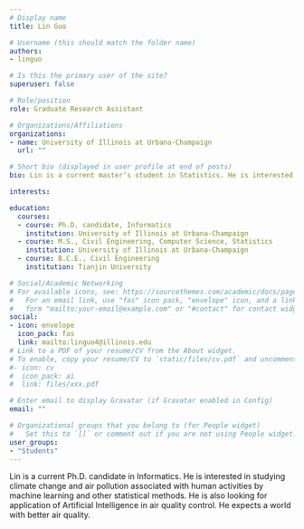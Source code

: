 ```yaml
---
# Display name
title: Lin Guo

# Username (this should match the folder name)
authors:
- linguo

# Is this the primary user of the site?
superuser: false

# Role/position
role: Graduate Research Assistant

# Organizations/Affiliations
organizations:
- name: University of Illinois at Urbana-Champaign
  url: ""

# Short bio (displayed in user profile at end of posts)
bio: Lin is a current master’s student in Statistics. He is interested in studying climate change and air pollution associated with human activities by machine learning and other statistical methods. He is also looking for application of Artificial Intelligence in air quality control. He expects a world with better air quality.

interests:

education:
  courses:
  - course: Ph.D. candidate, Informatics
    institution: University of Illinois at Urbana-Champaign
  - course: M.S., Civil Engineering, Computer Science, Statistics
    institution: University of Illinois at Urbana-Champaign
  - course: B.C.E., Civil Engineering
    institution: Tianjin University

# Social/Academic Networking
# For available icons, see: https://sourcethemes.com/academic/docs/page-builder/#icons
#   For an email link, use "fas" icon pack, "envelope" icon, and a link in the
#   form "mailto:your-email@example.com" or "#contact" for contact widget.
social:
- icon: envelope
  icon_pack: fas
  link: mailto:linguo4@illinois.edu
# Link to a PDF of your resume/CV from the About widget.
# To enable, copy your resume/CV to `static/files/cv.pdf` and uncomment the lines below.
#- icon: cv
#  icon_pack: ai
#  link: files/xxx.pdf

# Enter email to display Gravatar (if Gravatar enabled in Config)
email: ""

# Organizational groups that you belong to (for People widget)
#   Set this to `[]` or comment out if you are not using People widget.
user_groups:
- "Students"
---
```


Lin is a current Ph.D. candidate in Informatics. He is interested in studying climate change and air pollution associated with human activities by machine learning and other statistical methods. He is also looking for application of Artificial Intelligence in air quality control. He expects a world with better air quality.

